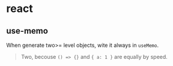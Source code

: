 # react

## use-memo

When generate two>= level objects, wite it always in `useMemo`.

> Two, becouse `() => {}` and `{ a: 1 }` are equally by speed.
